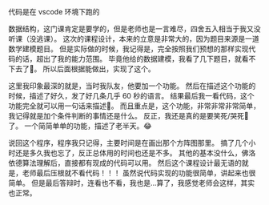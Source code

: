 代码是在 vscode 环境下跑的

数据结构，这门课肯定是要学的，但是老师也是一言难尽，四舍五入相当于我又没听课（没逃课）。
这次的课程设计，本来的立意是非常大的，因为题目来源是一道数学建模题目。
但是实际做的时候，我记得是，完全按照我们预想的那样实现代码的话，超出了我的能力范围。
毕竟他给的数据建模，我看了几下题目，就看不下去了🤣。
所以后面根据能做出，实现了这个。

这里我印象最深的就是，当时我队友，他要加一个功能。
然后在描述这个功能的时候，描述了好久，发了好几条几乎 60 秒的语言。
结果最后我一看代码，这个功能完全就可以用一句话来描述🤡。
而且重点是，这个功能，非常非常非常简单，我记得就是加个条件判断的事情还是什么。
反正，我还是真的是要笑死/哭死🤣了。
一个简简单单的功能，描述了老半天。😂

说回这个程序，程序我只记得，主要时间是在画出那个方阵图那里。
搞了几个小时还是多久我也忘了，反正总体用的时间也还是不多。
其他的基本没什么，佛洛依德算法理解后，直接都有现成的代码可以用。
然后这个课程设计最无语的就是，老师最后压根就不看代码！！！
虽然说代码实现的功能很简单，讲起来也很简单。
但是最后答辩时，连看也不看，我也是...算了，我感觉老师会这样，其实也正常。

